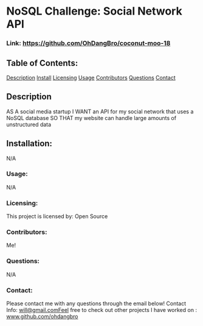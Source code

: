 # NoSQL Challenge: Social Network API
### Link: https://github.com/OhDangBro/coconut-moo-18

## Table of Contents:

[Description](#description) 
[Install](#installation) 
[Licensing](#licensing) 
[Usage](#usage)
[Contributors](#contributors) 
[Questions](#questions) 
[Contact](#contact) 



## Description 
AS A social media startup
I WANT an API for my social network that uses a NoSQL database
SO THAT my website can handle large amounts of unstructured data
## Installation:  
N/A
### Usage: 
 N/A
### Licensing: 
  This project is licensed by: Open Source
### Contributors: 
 Me!
### Questions: 
N/A
### Contact: 
Please contact me with any questions through the email below!
 Contact Info: will@gmail.comFeel free to check out other projects I have worked on : www.github.com/ohdangbro 
